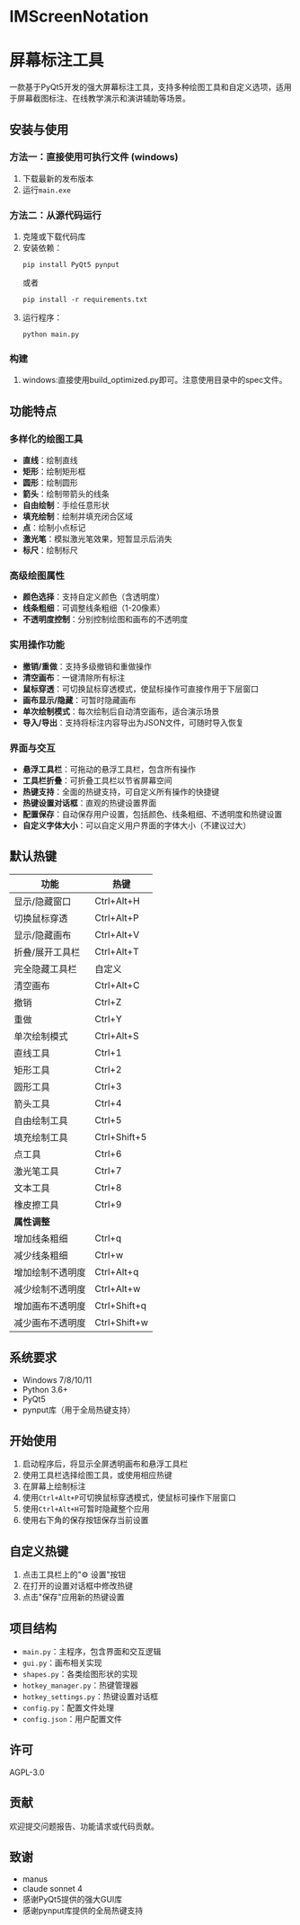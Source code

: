 # IMScreenNotation
# 屏幕标注工具

一款基于PyQt5开发的强大屏幕标注工具，支持多种绘图工具和自定义选项，适用于屏幕截图标注、在线教学演示和演讲辅助等场景。

## 安装与使用

### 方法一：直接使用可执行文件 (windows)

1. 下载最新的发布版本
2. 运行`main.exe`

### 方法二：从源代码运行

1. 克隆或下载代码库
2. 安装依赖：
   ```
   pip install PyQt5 pynput
   ```
   或者
   ```
   pip install -r requirements.txt
   ```
3. 运行程序：
   ```
   python main.py
   ```

### 构建

1. windows:直接使用build_optimized.py即可。注意使用目录中的spec文件。

## 功能特点

### 多样化的绘图工具
- **直线**：绘制直线
- **矩形**：绘制矩形框
- **圆形**：绘制圆形
- **箭头**：绘制带箭头的线条
- **自由绘制**：手绘任意形状
- **填充绘制**：绘制并填充闭合区域
- **点**：绘制小点标记
- **激光笔**：模拟激光笔效果，短暂显示后消失
- **标尺**：绘制标尺

### 高级绘图属性
- **颜色选择**：支持自定义颜色（含透明度）
- **线条粗细**：可调整线条粗细（1-20像素）
- **不透明度控制**：分别控制绘图和画布的不透明度

### 实用操作功能
- **撤销/重做**：支持多级撤销和重做操作
- **清空画布**：一键清除所有标注
- **鼠标穿透**：可切换鼠标穿透模式，使鼠标操作可直接作用于下层窗口
- **画布显示/隐藏**：可暂时隐藏画布
- **单次绘制模式**：每次绘制后自动清空画布，适合演示场景
- **导入/导出**：支持将标注内容导出为JSON文件，可随时导入恢复

### 界面与交互
- **悬浮工具栏**：可拖动的悬浮工具栏，包含所有操作
- **工具栏折叠**：可折叠工具栏以节省屏幕空间
- **热键支持**：全面的热键支持，可自定义所有操作的快捷键
- **热键设置对话框**：直观的热键设置界面
- **配置保存**：自动保存用户设置，包括颜色、线条粗细、不透明度和热键设置
- **自定义字体大小**：可以自定义用户界面的字体大小（不建议过大）

## 默认热键

| 功能 | 热键 |
|-----|-----|
| 显示/隐藏窗口 | Ctrl+Alt+H |
| 切换鼠标穿透 | Ctrl+Alt+P |
| 显示/隐藏画布 | Ctrl+Alt+V |
| 折叠/展开工具栏 | Ctrl+Alt+T |
| 完全隐藏工具栏 | 自定义 |
| 清空画布 | Ctrl+Alt+C |
| 撤销 | Ctrl+Z |
| 重做 | Ctrl+Y |
| 单次绘制模式 | Ctrl+Alt+S |
| 直线工具 | Ctrl+1 |
| 矩形工具 | Ctrl+2 |
| 圆形工具 | Ctrl+3 |
| 箭头工具 | Ctrl+4 |
| 自由绘制工具 | Ctrl+5 |
| 填充绘制工具 | Ctrl+Shift+5 |
| 点工具 | Ctrl+6 |
| 激光笔工具 | Ctrl+7 |
| 文本工具 | Ctrl+8 |
| 橡皮擦工具 | Ctrl+9 |
| **属性调整** | |
| 增加线条粗细 | Ctrl+q |
| 减少线条粗细 | Ctrl+w |
| 增加绘制不透明度 | Ctrl+Alt+q |
| 减少绘制不透明度 | Ctrl+Alt+w |
| 增加画布不透明度 | Ctrl+Shift+q |
| 减少画布不透明度 | Ctrl+Shift+w |

## 系统要求

- Windows 7/8/10/11
- Python 3.6+
- PyQt5
- pynput库（用于全局热键支持）

## 开始使用

1. 启动程序后，将显示全屏透明画布和悬浮工具栏
2. 使用工具栏选择绘图工具，或使用相应热键
3. 在屏幕上绘制标注
4. 使用`Ctrl+Alt+P`可切换鼠标穿透模式，使鼠标可操作下层窗口
5. 使用`Ctrl+Alt+H`可暂时隐藏整个应用
6. 使用右下角的保存按钮保存当前设置

## 自定义热键

1. 点击工具栏上的"⚙️ 设置"按钮
2. 在打开的设置对话框中修改热键
3. 点击"保存"应用新的热键设置

## 项目结构

- `main.py`：主程序，包含界面和交互逻辑
- `gui.py`：画布相关实现
- `shapes.py`：各类绘图形状的实现
- `hotkey_manager.py`：热键管理器
- `hotkey_settings.py`：热键设置对话框
- `config.py`：配置文件处理
- `config.json`：用户配置文件

## 许可

AGPL-3.0

## 贡献

欢迎提交问题报告、功能请求或代码贡献。

## 致谢
- manus
- claude sonnet 4
- 感谢PyQt5提供的强大GUI库
- 感谢pynput库提供的全局热键支持
